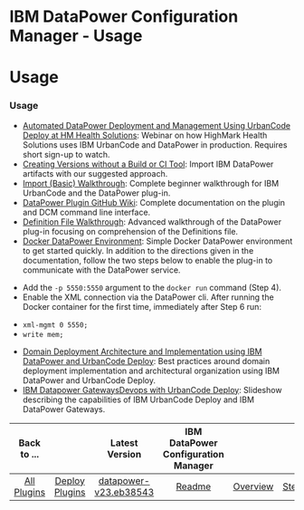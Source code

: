 
IBM DataPower Configuration Manager - Usage
===========================================

# Usage


### Usage




* [Automated DataPower Deployment and Management Using UrbanCode Deploy at HM Health Solutions](https://event.on24.com/eventRegistration/EventLobbyServlet?target=reg20.jsp&referrer=&eventid=1457384&sessionid=1&key=B964DE08F3C2EEC28B45B7633953679E&regTag=&sourcepage=register): Webinar on how HighMark Health Solutions uses IBM UrbanCode and DataPower in production. Requires short sign-up to watch.
* [Creating Versions without a Build or CI Tool](https://www.urbancode.com/resource/creating-versions-without-a-build-or-ci-tool/): Import IBM DataPower artifacts with our suggested approach.
* [Import (Basic) Walkthrough](https://community.ibm.com/community/user/wasdevops/blogs/laurel-dickson-bull1/2022/07/25/datapower-plug-in-import-basic-walkthrough): Complete beginner walkthrough for IBM UrbanCode and the DataPower plug-in.
* [DataPower Plugin GitHub Wiki](https://github.com/ibm-datapower/datapower-configuration-manager/wiki): Complete documentation on the plugin and DCM command line interface.
* [Definition File Walkthrough](https://www.urbancode.com/2017/08/04/datapower-plugin-definition-file-walkthrough/): Advanced walkthrough of the DataPower plug-in focusing on comprehension of the Definitions file.
* [Docker DataPower Environment](https://developer.ibm.com/datapower/docker/): Simple Docker DataPower environment to get started quickly. In addition to the directions given in the documentation, follow the two steps below to enable the plug-in to communicate with the DataPower service.
+ Add the `-p 5550:5550` argument to the `docker run` command (Step 4).
+ Enable the XML connection via the DataPower cli. After running the Docker container for the first time, immediately after Step 6 run:
- `xml-mgmt 0 5550;`
- `write mem;`
* [Domain Deployment Architecture and Implementation using IBM DataPower and UrbanCode Deploy](https://community.ibm.com/community/user/wasdevops/blogs/laurel-dickson-bull1/2022/07/26/domain-deployment-architecture-and-implementation?CommunityKey=9adfe6b6-2e23-4895-8b27-38b93b5e152c): Best practices around domain deployment implementation and architectural organization using IBM DataPower and UrbanCode Deploy.
* [IBM Datapower GatewaysDevops with UrbanCode Deploy](https://www.slideshare.net/JaredPutman1/ibm-datapower-gateways-devops-with-urbancode-deploy): Slideshow describing the capabilities of IBM UrbanCode Deploy and IBM DataPower Gateways.

|Back to ...||Latest Version|IBM DataPower Configuration Manager ||||
| :---: | :---: | :---: | :---: | :---: | :---: | :---: |
|[All Plugins](../../index.md)|[Deploy Plugins](../README.md)|[datapower-v23.eb38543](https://raw.githubusercontent.com/UrbanCode/IBM-UCD-PLUGINS/main/files/datapower/datapower-v23.eb38543.zip)|[Readme](README.md)|[Overview](overview.md)|[Steps](steps.md)|[Downloads](downloads.md)|

